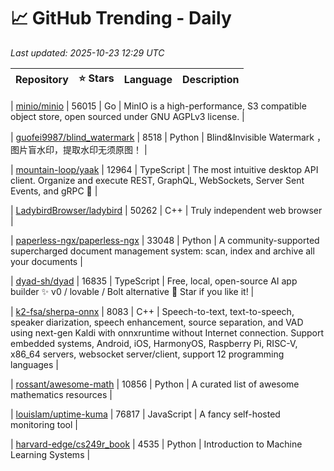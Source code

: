 # 📈 GitHub Trending - Daily

_Last updated: 2025-10-23 12:29 UTC_

| Repository | ⭐ Stars | Language | Description |
|------------|--------:|----------|-------------|

| [minio/minio](https://github.com/minio/minio) | 56015 | Go | MinIO is a high-performance, S3 compatible object store, open sourced under GNU AGPLv3 license. |

| [guofei9987/blind_watermark](https://github.com/guofei9987/blind_watermark) | 8518 | Python | Blind&Invisible Watermark ，图片盲水印，提取水印无须原图！ |

| [mountain-loop/yaak](https://github.com/mountain-loop/yaak) | 12964 | TypeScript | The most intuitive desktop API client. Organize and execute REST, GraphQL, WebSockets, Server Sent Events, and gRPC 🦬 |

| [LadybirdBrowser/ladybird](https://github.com/LadybirdBrowser/ladybird) | 50262 | C++ | Truly independent web browser |

| [paperless-ngx/paperless-ngx](https://github.com/paperless-ngx/paperless-ngx) | 33048 | Python | A community-supported supercharged document management system: scan, index and archive all your documents |

| [dyad-sh/dyad](https://github.com/dyad-sh/dyad) | 16835 | TypeScript | Free, local, open-source AI app builder ✨ v0 / lovable / Bolt alternative 🌟 Star if you like it! |

| [k2-fsa/sherpa-onnx](https://github.com/k2-fsa/sherpa-onnx) | 8083 | C++ | Speech-to-text, text-to-speech, speaker diarization, speech enhancement, source separation, and VAD using next-gen Kaldi with onnxruntime without Internet connection. Support embedded systems, Android, iOS, HarmonyOS, Raspberry Pi, RISC-V, x86_64 servers, websocket server/client, support 12 programming languages |

| [rossant/awesome-math](https://github.com/rossant/awesome-math) | 10856 | Python | A curated list of awesome mathematics resources |

| [louislam/uptime-kuma](https://github.com/louislam/uptime-kuma) | 76817 | JavaScript | A fancy self-hosted monitoring tool |

| [harvard-edge/cs249r_book](https://github.com/harvard-edge/cs249r_book) | 4535 | Python | Introduction to Machine Learning Systems |
